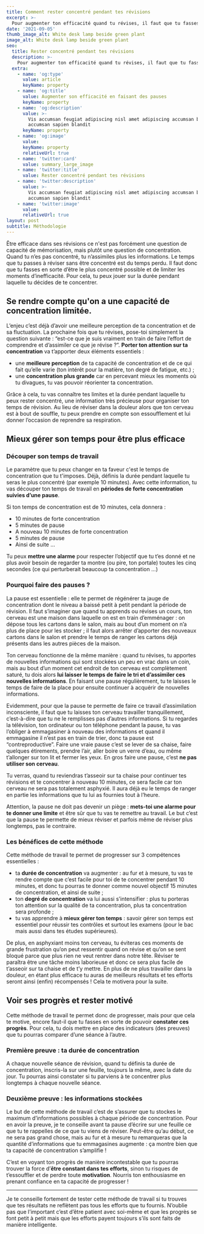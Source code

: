 ```yaml
---
title: Comment rester concentré pendant tes révisions
excerpt: >-
  Pour augmenter ton efficacité quand tu révises, il faut que tu fasses en sorte d'être au maximum de ta concentration à chaque instant. Une manière toute simple de s'en assurer c'est de faire des pauses régulièrement pour laisser ton cerveau respirer. 
date: '2021-09-05'
thumb_image_alt: White desk lamp beside green plant
image_alt: White desk lamp beside green plant
seo:
  title: Rester concentré pendant tes révisions
  description: >-
    Pour augmenter ton efficacité quand tu révises, il faut que tu fasses en sorte d'être au maximum de ta concentration à chaque instant. Une manière toute simple de s'en assurer c'est de faire des pauses régulièrement pour laisser ton cerveau respirer. 
  extra:
    - name: 'og:type'
      value: article
      keyName: property
    - name: 'og:title'
      value: Augmenter son efficacité en faisant des pauses
      keyName: property
    - name: 'og:description'
      value: >-
        Vis accumsan feugiat adipiscing nisl amet adipiscing accumsan blandit
        accumsan sapien blandit
      keyName: property
    - name: 'og:image'
      value: 
      keyName: property
      relativeUrl: true
    - name: 'twitter:card'
      value: summary_large_image
    - name: 'twitter:title'
      value: Rester concentré pendant tes révisions
    - name: 'twitter:description'
      value: >-
        Vis accumsan feugiat adipiscing nisl amet adipiscing accumsan blandit
        accumsan sapien blandit
    - name: 'twitter:image'
      value: 
      relativeUrl: true
layout: post
subtitle: Méthodologie
---
```


 Être efficace dans ses révisions ce n'est pas forcément une question de capacité de mémorisation, mais plutôt une question de concentration. Quand tu n’es pas concentré, tu n’assimiles plus les informations. Le temps que tu passes à réviser sans être concentré est du temps perdu. Il faut donc que tu fasses en sorte d’être le plus concentré possible et de limiter les moments d’inefficacité. Pour cela, tu peux jouer sur la durée pendant laquelle tu décides de te concentrer.  

## Se rendre compte qu'on a une capacité de concentration limitée. 

L’enjeu c’est déjà d’avoir une meilleure perception de ta concentration et de sa fluctuation. La prochaine fois que tu révises, pose-toi simplement la question suivante : “est-ce que je suis vraiment en train de faire l’effort de comprendre et d’assimiler ce que je révise ?”. **Porter ton attention sur ta concentration** va t’apporter deux éléments essentiels : 

- une **meilleure perception** de ta capacité de concentration et de ce qui fait qu’elle varie (ton intérêt pour la matière, ton degré de fatigue, etc.) ; 
- une **concentration plus grande** car en percevant mieux les moments où tu divagues, tu vas pouvoir réorienter ta concentration.  

Grâce à cela, tu vas connaître tes limites et la durée pendant laquelle tu peux rester concentré, une information très précieuse pour organiser ton temps de révision. Au lieu de réviser dans la douleur alors que ton cerveau est à bout de souffle, tu peux prendre en compte son essoufflement et lui donner l’occasion de reprendre sa respiration. 

## Mieux gérer son temps pour être plus efficace 

### Découper son temps de travail 

Le paramètre que tu peux changer en ta faveur c'est le temps de concentration que tu t'imposes. Déjà, définis la durée pendant laquelle tu seras le plus concentré (par exemple 10 minutes). Avec cette information, tu vas découper ton temps de travail en **périodes de forte concentration suivies d’une pause**. 

Si ton temps de concentration est de 10 minutes, cela donnera : 

- 10 minutes de forte concentration 
- 5 minutes de pause 
- A nouveau 10 minutes de forte concentration 
- 5 minutes de pause 
- Ainsi de suite … 

Tu peux **mettre une alarme** pour respecter l’objectif que tu t’es donné et ne plus avoir besoin de regarder ta montre (ou pire, ton portale) toutes les cinq secondes (ce qui perturberait beaucoup ta concentration …)

### Pourquoi faire des pauses ? 

La pause est essentielle : elle te permet de régénérer ta jauge de concentration dont le niveau a baissé petit à petit pendant la période de révision. Il faut s’imaginer que quand tu apprends ou révises un cours, ton cerveau est une maison dans laquelle on est en train d’emménager : on dépose tous les cartons dans le salon, mais au bout d’un moment on n’a plus de place pour les stocker ; il faut alors arrêter d’apporter des nouveaux cartons dans le salon et prendre le temps de ranger les cartons déjà présents dans les autres pièces de la maison. 

Ton cerveau fonctionne de la même manière : quand tu révises, tu apportes de nouvelles informations qui sont stockées un peu en vrac dans un coin, mais au bout d’un moment cet endroit de ton cerveau est complètement saturé, tu dois alors **lui laisser le temps de faire le tri et d’assimiler ces nouvelles informations**. En faisant une pause régulièrement, tu te laisses le temps de faire de la place pour ensuite continuer à acquérir de nouvelles informations. 

Evidemment, pour que la pause te permette de faire ce travail d’assimilation inconsciente, il faut que tu laisses ton cerveau travailler tranquillement, c’est-à-dire que tu ne le remplisses pas d’autres informations. Si tu regardes la télévision, ton ordinateur ou ton téléphone pendant la pause, tu vas l’obliger à emmagasiner à nouveau des informations et quand il emmagasine il n’est pas en train de trier, donc ta pause est “contreproductive”. Faire une vraie pause c’est se lever de sa chaise, faire quelques étirements, prendre l’air, aller boire un verre d’eau, ou même t’allonger sur ton lit et fermer les yeux. En gros faire une pause, c’est **ne pas utiliser son cerveau**. 

Tu verras, quand tu reviendras t’asseoir sur ta chaise pour continuer tes révisions et te concentrer à nouveau 10 minutes, ce sera facile car ton cerveau ne sera pas totalement asphyxié. Il aura déjà eu le temps de ranger en partie les informations que tu lui as fournies tout à l’heure. 

Attention, la pause ne doit pas devenir un piège : **mets-toi une alarme pour te donner une limite** et être sûr que tu vas te remettre au travail. Le but c’est que la pause te permette de mieux réviser et parfois même de réviser plus longtemps, pas le contraire. 

### Les bénéfices de cette méthode 

Cette méthode de travail te permet de progresser sur 3 compétences essentielles : 

- ta **durée de concentration** va augmenter : au fur et à mesure, tu vas te rendre compte que c’est facile pour toi de te concentrer pendant 10 minutes, et donc tu pourras te donner comme nouvel objectif 15 minutes de concentration, et ainsi de suite ; 
- ton **degré de concentration** va lui aussi s’intensifier : plus tu porteras ton attention sur la qualité de ta concentration, plus ta concentration sera profonde ; 
- tu vas apprendre à **mieux gérer ton temps** : savoir gérer son temps est essentiel pour réussir tes contrôles et surtout les examens (pour le bac mais aussi dans tes études supérieures). 

De plus, en asphyxiant moins ton cerveau, tu éviteras ces moments de grande frustration qu’on peut ressentir quand on révise et qu’on se sent bloqué parce que plus rien ne veut rentrer dans notre tête. Réviser te paraîtra être une tâche moins laborieuse et donc ce sera plus facile de t’asseoir sur ta chaise et de t’y mettre. En plus de ne plus travailler dans la douleur, en étant plus efficace tu auras de meilleurs résultats et tes efforts seront ainsi (enfin) récompensés ! Cela te motivera pour la suite. 

## Voir ses progrès et rester motivé 

Cette méthode de travail te permet donc de progresser, mais pour que cela te motive, encore faut-il que tu fasses en sorte de pouvoir **constater ces progrès**. Pour cela, tu dois mettre en place des indicateurs (des preuves) que tu pourras comparer d’une séance à l’autre. 

### Première preuve : ta durée de concentration 

A chaque nouvelle séance de révision, quand tu définis ta durée de concentration, inscris-la sur une feuille, toujours la même, avec la date du jour. Tu pourras ainsi constater si tu parviens à te concentrer plus longtemps à chaque nouvelle séance. 

### Deuxième preuve : les informations stockées

Le but de cette méthode de travail c’est de s’assurer que tu stockes le maximum d’informations possibles à chaque période de concentration. Pour en avoir la preuve, je te conseille avant ta pause d’écrire sur une feuille ce que tu te rappelles de ce que tu viens de réviser. Peut-être qu’au début, ce ne sera pas grand chose, mais au fur et à mesure tu remarqueras que la quantité d’informations que tu emmagasines augmente : ça montre bien que ta capacité de concentration s’amplifie ! 

C’est en voyant ton progrès de manière incontestable que tu pourras trouver la force d’**être constant dans tes efforts**, sinon tu risques de t’essouffler et de perdre toute **motivation**. Nourris ton enthousiasme en prenant confiance en ta capacité de progresser ! 

---

Je te conseille fortement de tester cette méthode de travail si tu trouves que tes résultats ne reflètent pas tous les efforts que tu fournis. N’oublie pas que l’important c’est d’être patient avec soi-même et que les progrès se font petit à petit mais que les efforts payent toujours s’ils sont faits de manière intelligente. 